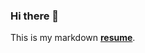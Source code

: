 ### Hi there 👋
<!-- [![](./icons/icons8-github.svg)](https://github.com/yakhyo) &nbsp;[![](./icons/icons8-linkedin.svg)](https://www.linkedin.com/in/y-valikhujaev/) &nbsp;[![](./icons/icons8-google-scholar.svg)](https://scholar.google.com/citations?user=I66QbJIAAAAJ&hl=en) &nbsp;[![](./icons/icons8-stack-overflow.svg)](https://stackoverflow.com/users/14815986/yakhyo) 
&nbsp;[![](./icons/icons8-youtube.svg)](https://youtube.com/codeuz) &nbsp;[![](./icons/icons8-medium.svg)](https://yakhyo.medium.com/) 
&nbsp;[![](./icons/icons8-twitter.svg)](https://twitter.com/y_valikhujaev) &nbsp;[![](./icons/icons8-facebook.svg)](https://www.facebook.com/yvalikhujaev/) &nbsp;[![](./icons/icons8-telegram.svg)](https://t.me/yakhyokhuja)
 -->
 This is my markdown [**resume**](./assets/resum_for_pdf.md).
<!--  - This my resume [homepage](https://yakhyo.github.io/yakhyo/) and [markdown](./resume.md) resume. -->
<!-- 
- Sometimes I write [blogs](https://yakhyo.medium.com/) and make [videos](https://www.youtube.com/codeuz).


**yakhyo/yakhyo** is a ✨ _special_ ✨ repository because its `README.md` (this file) appears on your GitHub profile.

Here are some ideas to get you started:

- 🔭 I’m currently working on ...
- 🌱 I’m currently learning ...
- 👯 I’m looking to collaborate on ...
- 🤔 I’m looking for help with ...
- 💬 Ask me about ...
- 📫 How to reach me: ...
- 😄 Pronouns: ...
- ⚡ Fun fact: ...
-->
